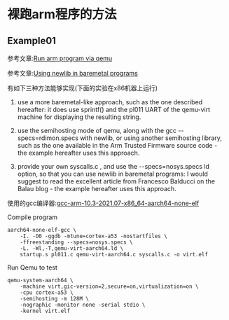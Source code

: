 # 裸跑arm程序的方法

## Example01

参考文章:[Run arm program via qemu](https://stackoverflow.com/questions/65896336/how-to-compile-baremetal-hello-world-c-and-run-it-on-qemu-system-aarch64)

参考文章:[Using newlib in baremetal programs](https://balau82.wordpress.com/2010/12/16/using-newlib-in-arm-bare-metal-programs/)

有如下三种方法能够实现(下面的实验在x86机器上运行)

1. use a more baremetal-like approach, such as the one described hereafter: it does use sprintf() and the pl011 UART of the qemu-virt machine for displaying the resulting string.

2. use the semihosting mode of qemu, along with the gcc --specs=rdimon.specs with newlib, or using another semihosting library, such as the one available in the Arm Trusted Firmware source code - the example hereafter uses this approach.

3. provide your own syscalls.c , and use the --specs=nosys.specs ld option, so that you can use newlib in baremetal programs: I would suggest to read the excellent article from Francesco Balducci on the Balau blog - the example hereafter uses this approach.

使用的gcc编译器:[gcc-arm-10.3-2021.07-x86_64-aarch64-none-elf](https://developer.arm.com/downloads/-/gnu-a)

Compile program

	aarch64-none-elf-gcc \
		-I. -O0 -ggdb -mtune=cortex-a53 -nostartfiles \
		-ffreestanding --specs=nosys.specs \
		-L. -Wl,-T,qemu-virt-aarch64.ld \
		startup.s pl011.c qemu-virt-aarch64.c syscalls.c -o virt.elf

Run Qemu to test

	qemu-system-aarch64 \
		-machine virt,gic-version=2,secure=on,virtualization=on \
		-cpu cortex-a53 \
		-semihosting -m 128M \
		-nographic -monitor none -serial stdio \
		-kernel virt.elf
